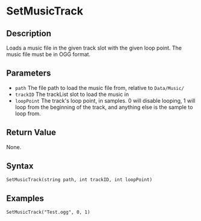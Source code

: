 # SetMusicTrack

## Description
Loads a music file in the given track slot with the given loop point. The music file must be in OGG format.

## Parameters

- `path`
The file path to load the music file from, relative to `Data/Music/`
- `trackID`
The trackList slot to load the music in
- `loopPoint`
The track's loop point, in samples. 0 will disable looping, 1 will loop from the beginning of the track, and anything else is the sample to loop from.

## Return Value
None.

## Syntax
```
SetMusicTrack(string path, int trackID, int loopPoint)
```

## Examples
```
SetMusicTrack("Test.ogg", 0, 1)
```
